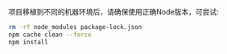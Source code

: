 项目移植到不同的机器环境后，请确保使用正确Node版本，可尝试:

```bash
rm -rf node_modules package-lock.json
npm cache clean --force
npm install
```

